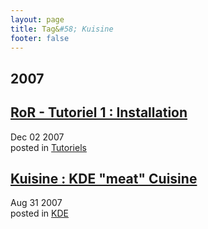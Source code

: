 ```yaml
---
layout: page
title: Tag&#58; Kuisine
footer: false
---
```


<div id="blog-archives" class="category">
<h2>2007</h2>

<article>
<h1><a href="/2007/12/02/ror-tutoriel-1-installation/index.html">RoR - Tutoriel 1 : Installation</a></h1>
<time datetime="2007-12-02T00:00:00-06:00" pubdate><span class='month'>Dec</span> <span class='day'>02</span> <span class='year'>2007</span></time>
<footer>
<span class="categories">posted in 
<a href='/categories/tutoriels/'>Tutoriels</a></span>
</footer>
</article>

<article>
<h1><a href="/2007/08/31/kuisine-kde-meat-cuisine/index.html">Kuisine : KDE "meat" Cuisine</a></h1>
<time datetime="2007-08-31T00:00:00-06:00" pubdate><span class='month'>Aug</span> <span class='day'>31</span> <span class='year'>2007</span></time>
<footer>
<span class="categories">posted in 
<a href='/categories/kde/'>KDE</a></span>
</footer>
</article>
</div>
